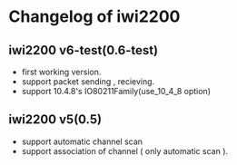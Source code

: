 # Changelog of iwi2200 #

## iwi2200 v6-test(0.6-test) ##
  * first working version.
  * support packet sending , recieving.
  * support 10.4.8's IO80211Family(use\_10\_4\_8 option)

## iwi2200 v5(0.5) ##
  * support automatic channel scan
  * support association of channel ( only automatic scan ).
